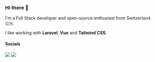 ### Hi there 👋

I'm a Full Stack developer and open-source enthusiast from Switzerland🇨🇭.

I like working with **Laravel**, **Vue** and **Tailwind CSS**.

#### Socials

[![](https://img.shields.io/badge/LinkedIn--_.svg?style=social&logo=linkedin)](https://www.linkedin.com/in/nhedger/)
[![](https://img.shields.io/badge/Twitter--_.svg?style=social&logo=twitter)](https://twitter.com/nicolashedger)
